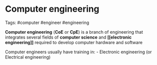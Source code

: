# Computer engineering
Tags: #computer #engineer #engineering

**Computer engineering** (**CoE** or **CpE**) is a branch of engineering that integrates several fields of **computer science** and **[[electronic engineering]]** required to develop computer hardware and software

Computer engineers usually have training in:
    - Electronic engineering (or Electrical engineering)